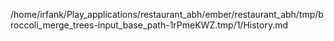 /home/irfank/Play_applications/restaurant_abh/ember/restaurant_abh/tmp/broccoli_merge_trees-input_base_path-1rPmeKWZ.tmp/1/History.md